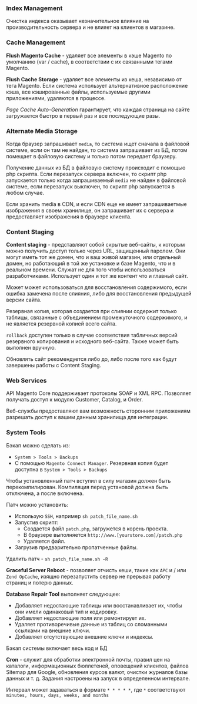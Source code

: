 ### Index Management

Очистка индекса оказывает незначительное влияние на производительность сервера и не влияет на клиентов в магазине.

### Cache Management

__Flush Magento Cache__  - удаляет все элементы в кэше Magento по умолчанию (var / cache), в соответствии с 
их связанными тегами Magento.

__Flush Cache Storage__ - удаляет все элементы из кеша, независимо от тега Magento. Если система использует 
альтернативное расположение кэша, все кэшированные файлы, используемые другими приложениями, удаляются в процессе.

_Page Cache Auto-Generation_ гарантирует, что каждая страница на сайте загружается быстро в первый раз 
и все последующие разы.


### Alternate Media Storage

Когда браузер запрашивает `media`, то система ищет сначала в файловой системе, если он там не найден, то система 
запрашивает из БД, потом помещает в файловую систему и только потом передает браузеру.

Получение данных из БД в файловую систему происходит с помощью php скрипта. Если перезапуск сервера включен,
то скрипт php запускается только когда запрашиваемый `media` не найден в файловой системе, если перезапуск выключен,
то скрипт php запускается в любом случае.

Если хранить media в CDN,  и если CDN еще не имеет запрашиваетмые изображения в своем хранилище, он запрашивает 
их с сервера и предоставляет изображения в браузере клиента.

### Content Staging

__Content staging__ - представляют собой скрытые веб-сайты, к которым можно получить доступ только через URL, 
защищенный паролем. Они могут иметь тот же домен, что и ваш живой магазин, или отдельный домен, 
но работающий в той же установке и базе Magento, что и в реальном времени.
Служат не для того чтобы использоваться разработчиками.
Использует один и тот же контент что и главный сайт.

Может может использоваться для восстановления содержимого, если ошибка замечена после слияния, 
либо для восстановления предыдущей версии сайта.

Резервная копия, которая создается при слиянии содержит только таблицы, связанные с объединением промежуточного 
содержимого, и не является резервной копией всего сайта.

`rollback` доступен только в случае соответствия табличных версий резервного копирования и исходного веб-сайта.
Также может быть выполнен вручную.

Обновлять сайт рекомендуется либо до, либо после того как будут завершены работы с Content Staging.

### Web Services

API Magento Core поддерживает протоколы SOAP и XML RPC.
Позволяет получать доступ к модулю Customer, Catalog, и Order.

Веб-службы предоставляют вам возможность сторонним приложениям разрешать доступ к вашим данным хранилища для интеграции.

### System Tools

Бэкап можно сделать из:
* `System > Tools > Backups`
* С помощью `Magento Connect Manager`. Резервная копия будет доступна в `System > Tools > Backups`

Чтобы установленный патч вступил в силу магазин должен быть перекомпилирован.
Компиляция перед установой должна быть отключена, а после включена.

Патч можно установить:
* Использую `SSH`, например `sh patch_file_name.sh`
* Запустив скрипт:
    * Создается файл `patch.php`, загружется в корень проекта.
    * В браузере выполняется `http://www.[yourstore.com]/patch.php`
    * Удаляется файл.
* Загрузив предварительно пропатченные файлы.

Удалить патч - `sh patch_file_name.sh -R`

__Graceful Server Reboot__ - позволяет отчисть кеши, такие как `APC` и / или `Zend OpCache`, 
изящно перезапустить сервер не прерывая работу страниц и потерю данных.

__Database Repair Tool__ выполняет следующее:
* Добавляет недостающие таблицы или восстанавливает их, чтобы они имели одинаковый тип и кодировку.
* Добавляет недостающие поля или ремонтирует их.
* Удаляет противоречивые данные из таблиц со сломанными ссылками на внешние ключи.
* Добавляет отсутствующие внешние ключи и индексы.

Бэкап системы включает весь код и БД

__Cron__ - служит для обработки электронной почты, правил цен на каталоги, информационных бюллетеней, оповещений клиентов, файлов Sitemap для Google, обновления курсов валют, очистки журналов базы данных и т. д.
Задания настроены на запуск в определенном интервале.

Интервал может задаваться в формате `* * * * *`, где `*` соответствуют `minutes, hours, days, weeks, and months`
